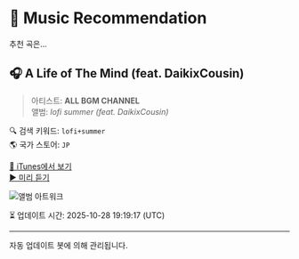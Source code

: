 
# 🎵 Music Recommendation

추천 곡은...

## 🎧 A Life of The Mind (feat. DaikixCousin)  
> 아티스트: **ALL BGM CHANNEL**  
> 앨범: _lofi summer (feat. DaikixCousin)_  

🔍 검색 키워드: `lofi+summer`  
🌎 국가 스토어: `JP`

[🔗 iTunes에서 보기](https://music.apple.com/jp/album/a-life-of-the-mind-feat-daikixcousin/1623998897?i=1623998912&uo=4)  
[▶️ 미리 듣기](https://audio-ssl.itunes.apple.com/itunes-assets/AudioPreview122/v4/4e/62/19/4e6219d9-424f-d233-3ae8-4ced5e5beb61/mzaf_6825786018678016564.plus.aac.p.m4a)

![앨범 아트워크](https://is1-ssl.mzstatic.com/image/thumb/Music112/v4/04/d2/a6/04d2a61d-14ab-5db4-d2ac-a85a6690a90c/859758215200_cover.jpg/100x100bb.jpg)

⏳ 업데이트 시간: 2025-10-28 19:19:17 (UTC)

---
자동 업데이트 봇에 의해 관리됩니다.
